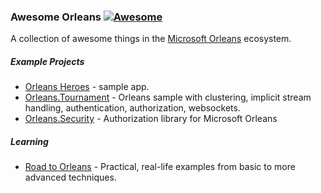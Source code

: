 ### **Awesome Orleans** [![Awesome](https://cdn.rawgit.com/sindresorhus/awesome/d7305f38d29fed78fa85652e3a63e154dd8e8829/media/badge.svg)](https://github.com/sindresorhus/awesome)

A collection of awesome things in the [Microsoft Orleans](https://github.com/dotnet/orleans) ecosystem.

##### Example Projects

* [Orleans Heroes](https://github.com/sketch7/orleans-heroes) - sample app.
* [Orleans.Tournament](https://github.com/pmorelli92/Orleans.Tournament) - Orleans sample with clustering, implicit stream handling, authentication, authorization, websockets.
* [Orleans.Security](https://github.com/Async-Hub/Orleans.Security) - Authorization library for Microsoft Orleans

##### Learning

* [Road to Orleans](https://github.com/PiotrJustyna/road-to-orleans) - Practical, real-life examples from basic to more advanced techniques.
